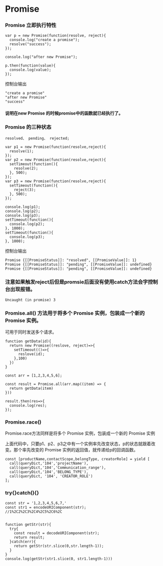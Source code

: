 # Promise

  ### Promise 立即执行特性

  ```
  var p = new Promise(function(resolve, reject){
    console.log("create a promise");
    resolve("success");
  });

  console.log("after new Promise");

  p.then(function(value){
    console.log(value);
  });

  ```

  控制台输出

  ```
  "create a promise"
  "after new Promise"
  "success"
  ```

  #### 说明在new Promise 的时候promise中的函数就已经执行了。


  ### Promise 的三种状态

    resolved、 pending、 rejected;

```
var p1 = new Promise(function(resolve,reject){
  resolve(1);
});
var p2 = new Promise(function(resolve,reject){
  setTimeout(function(){
    resolve(2);  
  }, 500);      
});
var p3 = new Promise(function(resolve,reject){
  setTimeout(function(){
    reject(3);  
  }, 500);      
});

console.log(p1);
console.log(p2);
console.log(p3);
setTimeout(function(){
  console.log(p2);
}, 1000);
setTimeout(function(){
  console.log(p3);
}, 1000);
```

控制台输出

```
Promise {[[PromiseStatus]]: "resolved", [[PromiseValue]]: 1}
Promise {[[PromiseStatus]]: "pending", [[PromiseValue]]: undefined}
Promise {[[PromiseStatus]]: "pending", [[PromiseValue]]: undefined}
```

### 注意如果触发reject后但是promsie后面没有使用catch方法会字控制台出现报错。

```
Uncaught (in promise) 3
```
### Promise.all() 方法用于将多个 Promise 实例，包装成一个新的 Promise 实例。

可用于同时发送多个请求。

```
function getData(id){
  return new Promise((reslove, reject)=>{
    setTimeout(()=>{
      reslove(id);
    },100)
  })
}

const arr = [1,2,3,4,5,6];

const result = Promise.all(arr.map((item) => {
  return getData(item)
}))

result.then(res=>{
  console.log(res);
});
```
### Promise.race() 

Promise.race方法同样是将多个 Promise 实例，包装成一个新的 Promise 实例

上面代码中，只要p1、p2、p3之中有一个实例率先改变状态，p的状态就跟着改变。那个率先改变的 Promise 实例的返回值，就传递给p的回调函数。

```
const [productName,contactScope,belongType, creatorRole] = yield [
  call(queryDict,'104','projectName'),
  call(queryDict,'104','Communication_range'),
  call(queryDict,'104','BELONG_TYPE'),
  call(queryDict, '104', 'CREATOR_ROLE')
];
```


### try{}catch(){}

```
const str = '1,2,3,4,5,6,7,'
const str1 = encodeURIComponent(str);
//1%2C2%2C3%2C4%2C5%2C6%2C


function getStr(str){
  try{
    const result = decodeURIComponent(str);
    return result;
  }catch(err){
    return getStr(str.slice(0,str.length-1));
  }
}
console.log(getStr(str1.slice(0, str1.length-1)))
```

